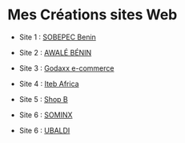 # Mes Créations sites Web

- Site 1 : [SOBEPEC Benin](https://sobepec.com/)
- Site 2 : [AWALÉ BÉNIN](https://www.hotel-benin-awaleplage.com/)
- Site 3 : [Godaxx e-commerce](https://goddax.com/)
- Site 4 : [Iteb Africa](https://itebafrica.com/)
- Site 5 : [Shop B](https://shopbhaute.com/)
- Site 6 : [SOMINX](https://betaservicesgroup.com/)

- Site 6 : [UBALDI](https://www.ubaldi.com/)


